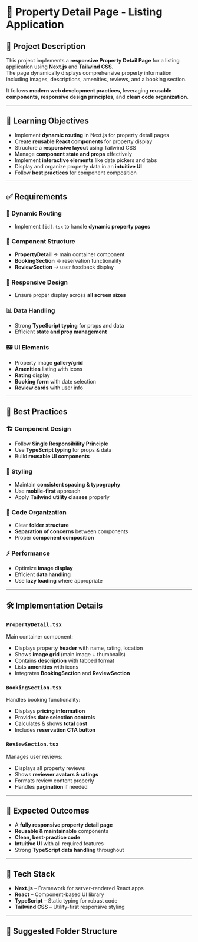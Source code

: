 # 🏡 Property Detail Page - Listing Application

## 📖 Project Description
This project implements a **responsive Property Detail Page** for a listing application using **Next.js** and **Tailwind CSS**.  
The page dynamically displays comprehensive property information including images, descriptions, amenities, reviews, and a booking section.  

It follows **modern web development practices**, leveraging **reusable components**, **responsive design principles**, and **clean code organization**.

---

## 🎯 Learning Objectives
- Implement **dynamic routing** in Next.js for property detail pages  
- Create **reusable React components** for property display  
- Structure a **responsive layout** using Tailwind CSS  
- Manage **component state and props** effectively  
- Implement **interactive elements** like date pickers and tabs  
- Display and organize property data in an **intuitive UI**  
- Follow **best practices** for component composition  

---

## ✅ Requirements

### 🔗 Dynamic Routing
- Implement `[id].tsx` to handle **dynamic property pages**

### 🧩 Component Structure
- **PropertyDetail** → main container component  
- **BookingSection** → reservation functionality  
- **ReviewSection** → user feedback display  

### 📱 Responsive Design
- Ensure proper display across **all screen sizes**

### 📊 Data Handling
- Strong **TypeScript typing** for props and data  
- Efficient **state and prop management**

### 🖼️ UI Elements
- Property image **gallery/grid**  
- **Amenities** listing with icons  
- **Rating** display  
- **Booking form** with date selection  
- **Review cards** with user info  

---

## 🌟 Best Practices

### 🏗️ Component Design
- Follow **Single Responsibility Principle**  
- Use **TypeScript typing** for props & data  
- Build **reusable UI components**

### 🎨 Styling
- Maintain **consistent spacing & typography**  
- Use **mobile-first** approach  
- Apply **Tailwind utility classes** properly  

### 📂 Code Organization
- Clear **folder structure**  
- **Separation of concerns** between components  
- Proper **component composition**

### ⚡ Performance
- Optimize **image display**  
- Efficient **data handling**  
- Use **lazy loading** where appropriate  

---

## 🛠️ Implementation Details

### `PropertyDetail.tsx`
Main container component:
- Displays property **header** with name, rating, location  
- Shows **image grid** (main image + thumbnails)  
- Contains **description** with tabbed format  
- Lists **amenities** with icons  
- Integrates **BookingSection** and **ReviewSection**  

### `BookingSection.tsx`
Handles booking functionality:
- Displays **pricing information**  
- Provides **date selection controls**  
- Calculates & shows **total cost**  
- Includes **reservation CTA button**  

### `ReviewSection.tsx`
Manages user reviews:
- Displays all property reviews  
- Shows **reviewer avatars & ratings**  
- Formats review content properly  
- Handles **pagination** if needed  

---

## 📌 Expected Outcomes
- A **fully responsive property detail page**  
- **Reusable & maintainable** components  
- **Clean, best-practice code**  
- **Intuitive UI** with all required features  
- Strong **TypeScript data handling** throughout  

---

## 🚀 Tech Stack
- **Next.js** – Framework for server-rendered React apps  
- **React** – Component-based UI library  
- **TypeScript** – Static typing for robust code  
- **Tailwind CSS** – Utility-first responsive styling  

---

## 📂 Suggested Folder Structure
